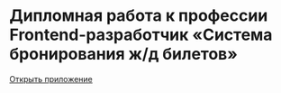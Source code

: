 # Дипломная работа к профессии Frontend-разработчик «Система бронирования ж/д билетов»

[Открыть приложение](https://kelias1.github.io/railway-ticket-booking-system/)